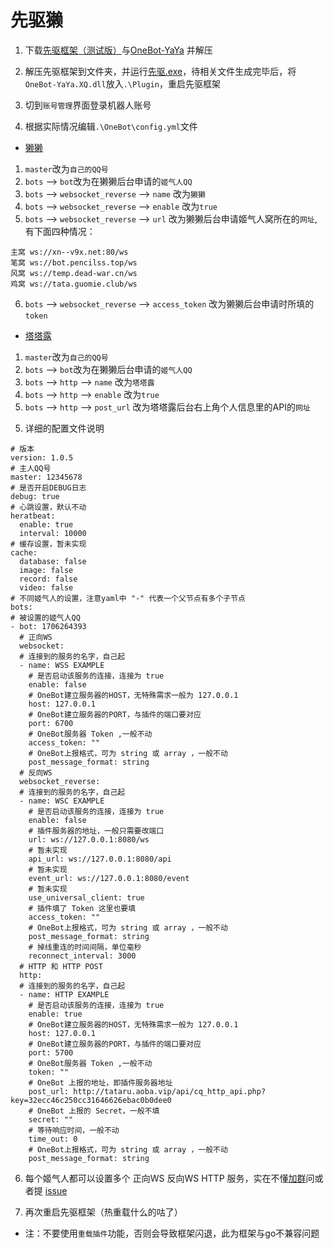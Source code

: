 # 先驱獭

1) 下载[先驱框架（测试版）](http://api.xianqubot.com/index.php?newver=beta)与[OneBot-YaYa](https://github.com/Yiwen-Chan/OneBot-YaYa/releases) 并解压

2) 解压先驱框架到文件夹，并运行[先驱.exe](http://api.xianqubot.com/index.php?newver=beta)，待相关文件生成完毕后，将`OneBot-YaYa.XQ.dll`放入`.\Plugin`，重启先驱框架

3) 切到`账号管理`界面登录机器人账号

4) 根据实际情况编辑`.\OneBot\config.yml`文件

- [獭獭](https://xn--v9x.net/)
1. `master`改为`自己的QQ号`
2. `bots` --> `bot`改为在獭獭后台申请的`姬气人QQ`
3. `bots` --> `websocket_reverse` --> `name` 改为`獭獭`
4. `bots` --> `websocket_reverse` --> `enable` 改为`true`
5. `bots` --> `websocket_reverse` --> `url` 改为獭獭后台申请姬气人窝所在的`网址`,有下面四种情况：
```
主窝 ws://xn--v9x.net:80/ws
笔窝 ws://bot.pencilss.top/ws
风窝 ws://temp.dead-war.cn/ws
鸡窝 ws://tata.guomie.club/ws
```
6. `bots` --> `websocket_reverse` --> `access_token` 改为獭獭后台申请时所填的`token`

- [塔塔露](http://tataru.aoba.vip/cloud/)
1. `master`改为`自己的QQ号`
2. `bots` --> `bot`改为在獭獭后台申请的`姬气人QQ`
3. `bots` --> `http` --> `name` 改为`塔塔露`
4. `bots` --> `http` --> `enable` 改为`true`
5. `bots` --> `http` --> `post_url` 改为塔塔露后台右上角个人信息里的API的`网址`

5) 详细的配置文件说明
```
# 版本
version: 1.0.5
# 主人QQ号
master: 12345678
# 是否开启DEBUG日志
debug: true
# 心跳设置，默认不动
heratbeat:
  enable: true
  interval: 10000
# 缓存设置，暂未实现
cache:
  database: false
  image: false
  record: false
  video: false
# 不同姬气人的设置，注意yaml中 "-" 代表一个父节点有多个子节点
bots:
# 被设置的姬气人QQ
- bot: 1706264393
  # 正向WS
  websocket:
  # 连接到的服务的名字，自己起
  - name: WSS EXAMPLE
    # 是否启动该服务的连接，连接为 true
    enable: false
    # OneBot建立服务器的HOST，无特殊需求一般为 127.0.0.1
    host: 127.0.0.1
    # OneBot建立服务器的PORT，与插件的端口要对应
    port: 6700
    # OneBot服务器 Token ,一般不动
    access_token: ""
    # OneBot上报格式，可为 string 或 array ，一般不动
    post_message_format: string
  # 反向WS
  websocket_reverse:
  # 连接到的服务的名字，自己起
  - name: WSC EXAMPLE
    # 是否启动该服务的连接，连接为 true
    enable: false
    # 插件服务器的地址，一般只需要改端口
    url: ws://127.0.0.1:8080/ws
    # 暂未实现
    api_url: ws://127.0.0.1:8080/api
    # 暂未实现
    event_url: ws://127.0.0.1:8080/event
    # 暂未实现
    use_universal_client: true
    # 插件填了 Token 这里也要填
    access_token: ""
    # OneBot上报格式，可为 string 或 array ，一般不动
    post_message_format: string
    # 掉线重连的时间间隔，单位毫秒
    reconnect_interval: 3000
  # HTTP 和 HTTP POST
  http:
  # 连接到的服务的名字，自己起
  - name: HTTP EXAMPLE
    # 是否启动该服务的连接，连接为 true
    enable: true
    # OneBot建立服务器的HOST，无特殊需求一般为 127.0.0.1
    host: 127.0.0.1
    # OneBot建立服务器的PORT，与插件的端口要对应
    port: 5700
    # OneBot服务器 Token ,一般不动
    token: ""
    # OneBot 上报的地址，即插件服务器地址
    post_url: http://tataru.aoba.vip/api/cq_http_api.php?key=32ecc46c250cc31646626ebac0b0dee0
    # OneBot 上报的 Secret，一般不填
    secret: ""
    # 等待响应时间，一般不动
    time_out: 0
    # OneBot上报格式，可为 string 或 array ，一般不动
    post_message_format: string

```

6) 每个姬气人都可以设置多个 正向WS 反向WS HTTP 服务，实在不懂[加群](https://github.com/Yiwen-Chan/OneBot-YaYa)问或者提 [issue](https://github.com/Yiwen-Chan/OneBot-YaYa/issues) 

7) 再次重启先驱框架（热重载什么的咕了）

- 注：不要使用`重载插件`功能，否则会导致框架闪退，此为框架与go不兼容问题
